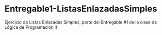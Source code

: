 # Entregable1-ListasEnlazadasSimples
Ejercicio de Listas Enlazadas Simples, parte del Entregable #1 de la clase de Lógica de Programación II
